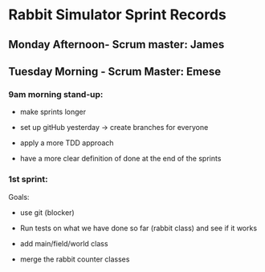 # Rabbit Simulator Sprint Records


## Monday Afternoon- Scrum master: James




## Tuesday Morning - Scrum Master: Emese


### 9am morning stand-up: 

* make sprints longer

* set up gitHub yesterday -> create branches for everyone

* apply a more TDD approach 

* have a more clear definition of done at the end of the sprints

### 1st sprint:

Goals: 

* use git (blocker)

* Run tests on what we have done so far (rabbit class) and see if it works

* add main/field/world class

* merge the rabbit counter classes
